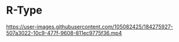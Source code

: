 # R-Type

https://user-images.githubusercontent.com/105082425/184275927-507a3022-10c9-477f-9608-811ec9775f36.mp4
